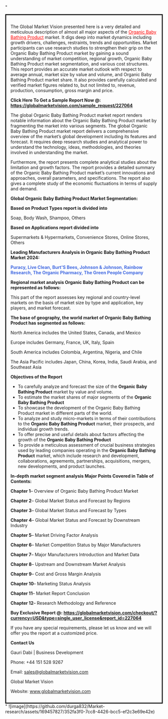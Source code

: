 "<div style='border: 3px solid black; padding: 1em;'>

The Global Market Vision presented here is a very detailed and meticulous description of almost all major aspects of the <a style='color: #ff0000;' href='https://globalmarketvision.com/reports/global-organic-baby-bathing-product-market/227064'>Organic Baby Bathing Product</a> market. It digs deep into market dynamics including growth drivers, challenges, restraints, trends and opportunities. Market participants can use research studies to strengthen their grip on the Organic Baby Bathing Product market by gaining a sound understanding of market competition, regional growth, Organic Baby Bathing Product market segmentation, and various cost structures. This report provides an accurate market outlook with respect to average annual, market size by value and volume, and Organic Baby Bathing Product market share. It also provides carefully calculated and verified market figures related to, but not limited to, revenue, production, consumption, gross margin and price.

<strong>Click Here To Get a Sample Report Now @:</strong><strong> <a style='color: #ff0000;' href='https://globalmarketvision.com/sample_request/227064?utm_source=linkedinPulse&utm_medium=Durga&utm_campaign=Durga'><strong>https://globalmarketvision.com/sample_request/227064</strong></a></strong>

The global Organic Baby Bathing Product market report renders notable information about the Organic Baby Bathing Product market by fragmenting the market into various segments. The global Organic Baby Bathing Product market report delivers a comprehensive overview of the market’s global development including its features and forecast. It requires deep research studies and analytical power to understand the technology, ideas, methodologies, and theories involved in understanding the market.

Furthermore, the report presents complete analytical studies about the limitation and growth factors. The report provides a detailed summary of the Organic Baby Bathing Product market’s current innovations and approaches, overall parameters, and specifications. The report also gives a complete study of the economic fluctuations in terms of supply and demand.

<strong>Global Organic Baby Bathing Product Market Segmentation:</strong>

<strong>Based on Product Types report is divided into</strong>

Soap, Body Wash, Shampoo, Others

<strong>Based on Applications report divided into</strong>

Supermarkets & Hypermarkets, Convenience Stores, Online Stores, Others

<strong>Leading Manufacturers Analysis in Organic Baby Bathing Product Market 2024:</strong>

<strong style='color: #4169e1;'>Puracy, Live Clean, Burt'S Bees, Johnson & Johnson, Rainbow Research, The Organic Pharmacy, The Green People Company</strong>

<strong>Regional market analysis Organic Baby Bathing Product can be represented as follows:</strong>

This part of the report assesses key regional and country-level markets on the basis of market size by type and application, key players, and market forecast.

<strong>The base of geography, the world market of Organic Baby Bathing Product has segmented as follows:</strong>

North America includes the United States, Canada, and Mexico

Europe includes Germany, France, UK, Italy, Spain

South America includes Colombia, Argentina, Nigeria, and Chile

The Asia Pacific includes Japan, China, Korea, India, Saudi Arabia, and Southeast Asia

<strong>Objectives of the Report</strong>
<ul>
  <li>To carefully analyze and forecast the size of the <strong>Organic Baby Bathing Product</strong> market by value and volume.</li>
  <li>To estimate the market shares of major segments of the <strong>Organic Baby Bathing Product</strong></li>
  <li>To showcase the development of the Organic Baby Bathing Product market in different parts of the world.</li>
  <li>To analyze and study micro-markets in terms of their contributions to the <strong>Organic Baby Bathing Product</strong> market, their prospects, and individual growth trends.</li>
  <li>To offer precise and useful details about factors affecting the growth of the <strong>Organic Baby Bathing Product</strong></li>
  <li>To provide a meticulous assessment of crucial business strategies used by leading companies operating in the <strong>Organic Baby Bathing Product</strong> market, which include research and development, collaborations, agreements, partnerships, acquisitions, mergers, new developments, and product launches.</li>
</ul>
<strong>In-depth market segment analysis Major Points Covered in Table of Contents:</strong>

<strong>Chapter 1</strong>– Overview of Organic Baby Bathing Product Market

<strong>Chapter 2</strong>– Global Market Status and Forecast by Regions

<strong>Chapter 3</strong>– Global Market Status and Forecast by Types

<strong>Chapter 4</strong>– Global Market Status and Forecast by Downstream Industry

<strong>Chapter 5</strong>– Market Driving Factor Analysis

<strong>Chapter 6</strong>– Market Competition Status by Major Manufacturers

<strong>Chapter 7</strong>– Major Manufacturers Introduction and Market Data

<strong>Chapter 8</strong>– Upstream and Downstream Market Analysis

<strong>Chapter 9</strong>– Cost and Gross Margin Analysis

<strong>Chapter 10</strong>– Marketing Status Analysis

<strong>Chapter 11</strong>– Market Report Conclusion

<strong>Chapter 12</strong>– Research Methodology and Reference

<strong>Buy Exclusive Report @: <strong><a style='color: #ff0000;' href='https://globalmarketvision.com/checkout/?currency=USD&type=single_user_license&report_id=227064?utm_source=linkedinPulse&utm_medium=Durga&utm_campaign=Durga'>https://globalmarketvision.com/checkout/?currency=USD&type=single_user_license&report_id=227064</a></strong>
</strong>

If you have any special requirements, please let us know and we will offer you the report at a customized price.

<strong>Contact Us</strong>

Gauri Dabi | Business Development

Phone: +44 151 528 9267

Email: <a href='mailto:sales@globalmarketvision.com'>sales@globalmarketvision.com</a>

Global Market Vision

Website: <a href='http://www.globalmarketvision.com/'>www.globalmarketvision.com</a>

</div>"
![image](https://github.com/durga832/Market-research/assets/169457827/352fa3f0-7cc8-4426-bcc5-ef2c3e69e42e)
